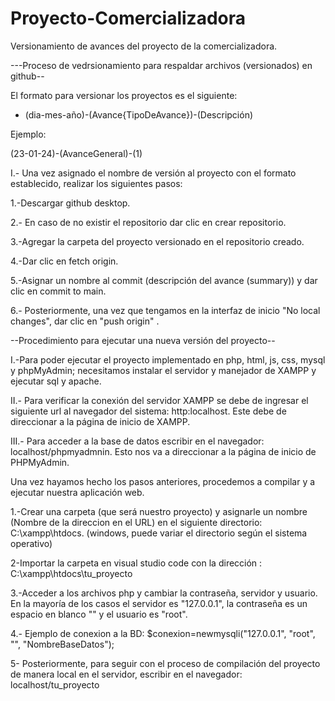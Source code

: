 # Proyecto-Comercializadora
 Versionamiento de avances del proyecto de la comercializadora.

---Proceso de vedrsionamiento para respaldar archivos (versionados) en github--

El formato para versionar los proyectos es el siguiente: 

* (dia-mes-año)-(Avance{TipoDeAvance})-(Descripción)

Ejemplo:

  (23-01-24)-(AvanceGeneral)-(1)

I.- Una vez asignado el nombre de versión al proyecto con el formato establecido, realizar los siguientes pasos:

1.-Descargar github desktop.

2.- En caso de no existir el repositorio dar clic en crear repositorio.

3.-Agregar la carpeta del proyecto versionado en el repositorio creado. 

4.-Dar clic en fetch origin.

5.-Asignar un nombre al commit (descripción del avance (summary)) y dar clic en commit to main.

6.- Posteriormente, una vez que tengamos en la interfaz de inicio "No local changes", dar clic en "push origin" .



--Procedimiento para ejecutar una nueva versión del proyecto--

I.-Para poder ejecutar el proyecto implementado en php, html, js, css, mysql y phpMyAdmin; necesitamos instalar el servidor y manejador de XAMPP y ejecutar sql y apache.

II.- Para verificar la conexión del servidor XAMPP se debe de ingresar el siguiente url al navegador del sistema: http:localhost. Este debe de direccionar a la página de inicio de XAMPP.

III.- Para acceder a la base de datos escribir en el navegador: localhost/phpmyadmnin. Esto nos va a direccionar a la página de inicio de PHPMyAdmin.

Una vez hayamos  hecho los pasos anteriores, procedemos a compilar y a ejecutar nuestra aplicación web.

1.-Crear una carpeta (que será nuestro proyecto) y asignarle un nombre (Nombre de la direccion en el URL) en el siguiente directorio: C:\xampp\htdocs.  (windows, puede variar el directorio según el sistema operativo)

2-Importar la carpeta en visual  studio code con la dirección : C:\xampp\htdocs\tu_proyecto

3.-Acceder a los archivos php y cambiar la contraseña, servidor y usuario. En la mayoría de los casos el servidor es "127.0.0.1", la contraseña es un espacio en blanco "" y el usuario es "root".

4.- Ejemplo de conexion a la BD: $conexion=newmysqli("127.0.0.1", "root", "", "NombreBaseDatos");

5- Posteriormente, para seguir con el proceso de compilación del proyecto de manera local en el servidor, escribir en el navegador: localhost/tu_proyecto 

